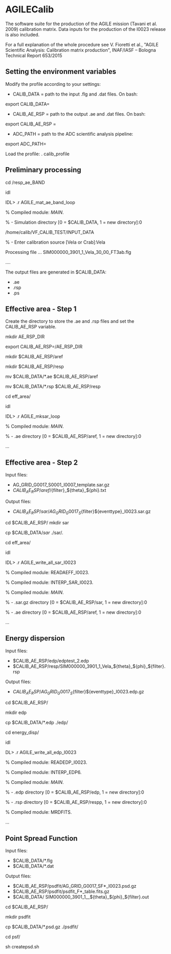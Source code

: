 # AGILECalib
The software suite for the production of the AGILE mission (Tavani et al. 2009) calibration matrix.
Data inputs for the production of the I0023 release is also included.

For a full explanation of the whole procedure see V. Fioretti et al., "AGILE Scientific Analysis: Calibration matrix production", INAF/IASF – Bologna Technical Report 653/2015

## Setting the environment variables

Modify the profile according to your settings:
- CALIB_DATA = path to the input .flg and .dat files. On bash:

export CALIB_DATA=<path>

- CALIB_AE_RSP = path to the output .ae and .dat files. On bash:

export CALIB_AE_RSP =<path>

- ADC_PATH = path to the ADC scientific analysis pipeline:

export ADC_PATH=<path>

Load the profile:
. calib_profile

## Preliminary processing

cd /resp_ae_BAND

idl

IDL> .r AGILE_mat_ae_band_loop

% Compiled module: $MAIN$.

% - Simulation directory [0 = $CALIB_DATA, 1 = new directory]:0

/home/calib/VF_CALIB_TEST/INPUT_DATA

% - Enter calibration source [Vela or Crab]:Vela

Processing file ... SIM000000_3901_1_Vela_30_00_FT3ab.flg

....

The output files are generated in $CALIB_DATA:
- <filename>.ae
- <filename>.rsp
- <filename>.ps

## Effective area - Step 1

Create the directory to store the .ae and .rsp files and set the CALIB_AE_RSP variable.

mkdir AE_RSP_DIR

export CALIB_AE_RSP=<path-to>/AE_RSP_DIR

mkdir $CALIB_AE_RSP/aref

mkdir $CALIB_AE_RSP/resp

mv $CALIB_DATA/*.ae $CALIB_AE_RSP/aref

mv $CALIB_DATA/*.rsp $CALIB_AE_RSP/resp

cd eff_area/

idl

IDL> .r AGILE_mksar_loop

% Compiled module: $MAIN$.

% - .ae directory [0 = $CALIB_AE_RSP/aref, 1 = new directory]:0

...

## Effective area - Step 2

Input files:
-  AG_GRID_G0017_S0001_I0007_template.sar.gz
-  $CALIB_AE_RSP/aref/${filter}_${theta}_${phi}.txt

Output files:
- $CALIB_AE_RSP/sar/AG_GRID_G0017_S${filter}${eventtype}_I0023.sar.gz

cd $CALIB_AE_RSP/
mkdir sar

cp $CALIB_DATA/*sar* ./sar/.

cd eff_area/

idl

IDL> .r AGILE_write_all_sar_I0023

% Compiled module: READAEFF_I0023.

% Compiled module: INTERP_SAR_I0023.

% Compiled module: $MAIN$.

% - .sar.gz directory [0 = $CALIB_AE_RSP/sar, 1 = new directory]:0

% - .ae directory [0 = $CALIB_AE_RSP/aref, 1 = new directory]:0

...

## Energy dispersion

Input files:
- $CALIB_AE_RSP/edp/edptest_2.edp
- $CALIB_AE_RSP/resp/SIM000000_3901_1_Vela_${theta}_${phi}_${filter}.rsp

Output files:
- $CALIB_AE_RSP/AG_GRID_G0017_S${filter}${eventtype}_I0023.edp.gz

cd $CALIB_AE_RSP/

mkdir edp
 
cp $CALIB_DATA/*.edp ./edp/

cd energy_disp/

idl

DL> .r AGILE_write_all_edp_I0023

% Compiled module: READEDP_I0023.

% Compiled module: INTERP_EDP6.

% Compiled module: $MAIN$.

% - .edp directory [0 = $CALIB_AE_RSP/edp, 1 = new directory]:0

% - .rsp directory [0 = $CALIB_AE_RSP/respp, 1 = new directory]:0

% Compiled module: MRDFITS.

...

## Point Spread Function

Input files:
- $CALIB_DATA/*.flg
- $CALIB_DATA/*.dat

Output files:
- $CALIB_AE_RSP/psdfit/AG_GRID_G0017_SF*_I0023.psd.gz
- $CALIB_AE_RSP/psdfit/psdfit_F*_table.fits.gz
- $CALIB_DATA/ SIM000000_3901_1__${theta}_${phi}_${filter}.out

cd $CALIB_AE_RSP/

mkdir psdfit

cp $CALIB_DATA/*.psd.gz ./psdfit/

cd psf/

sh createpsd.sh 